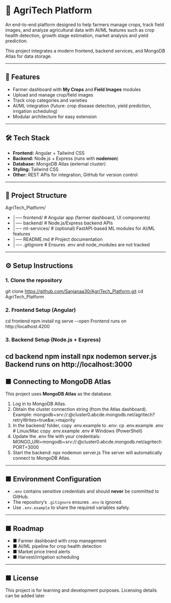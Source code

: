 # 🌾 AgriTech Platform

An end-to-end platform designed to help farmers manage crops, track field images, and analyze agricultural data with AI/ML features such as crop health detection, growth stage estimation, market analysis and yield prediction.  

This project integrates a modern frontend, backend services, and MongoDB Atlas for data storage.

---

## 🚀 Features
- Farmer dashboard with **My Crops** and **Field Images** modules  
- Upload and manage crop/field images  
- Track crop categories and varieties 
- AI/ML integration (future: crop disease detection, yield prediction, irrigation scheduling)  
- Modular architecture for easy extension  

---

## 🛠️ Tech Stack
- **Frontend:** Angular + Tailwind CSS  
- **Backend:** Node.js + Express (runs with **nodemon**)  
- **Database:** MongoDB Atlas (external cluster)  
- **Styling:** Tailwind CSS  
- **Other:** REST APIs for integration, GitHub for version control  

---

## 📂 Project Structure
AgriTech_Platform/
- │── frontend/ # Angular app (farmer dashboard, UI components)
- │── backend/ # Node.js/Express backend APIs
- │── ml-services/ # (optional) FastAPI-based ML modules for AI/ML features
- │── README.md # Project documentation
- │── .gitignore # Ensures .env and node_modules are not tracked


---

## ⚙️ Setup Instructions

### 1. Clone the repository
git clone https://github.com/Sanjanaa30/AgriTech_Platform.git
cd AgriTech_Platform
### 2. Frontend Setup (Angular)
cd frontend
npm install
ng serve --open
Frontend runs on http://localhost:4200
### 3. Backend Setup (Node.js + Express)
cd backend
npm install
npx nodemon server.js
Backend runs on http://localhost:3000
---
## ■ Connecting to MongoDB Atlas
This project uses **MongoDB Atlas** as the database.
1. Log in to MongoDB Atlas.
2. Obtain the cluster connection string (from the Atlas dashboard).
Example:
mongodb+srv://:@cluster0.abcde.mongodb.net/agritech?retryWrites=true&w;=majority
3. In the backend/ folder, copy .env.example to .env:
cp .env.example .env # Linux/Mac
copy .env.example .env # Windows (PowerShell)
4. Update the .env file with your credentials:
MONGO_URI=mongodb+srv://:@cluster0.abcde.mongodb.net/agritech
PORT=3000
5. Start the backend:
npx nodemon server.js
The server will automatically connect to MongoDB Atlas.
---
## ■ Environment Configuration
- `.env` contains sensitive credentials and should **never** be committed to GitHub.
- The repository’s `.gitignore` ensures `.env` is ignored.
- Use `.env.example` to share the required variables safely.
---
## ■ Roadmap
- ■ Farmer dashboard with crop management
- ■ AI/ML pipeline for crop health detection
- ■ Market price trend alerts
- ■ Harvest/irrigation scheduling
---
## ■ License
This project is for learning and development purposes. Licensing details can be added later










